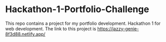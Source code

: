 # Hackathon-1-Portfolio-Challenge
This repo contains a project  for my portfolio development. Hackathon 1 for web development. The link to this project is https://jazzy-genie-8f3d88.netlify.app/
